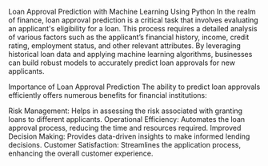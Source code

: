 Loan Approval Prediction with Machine Learning Using Python
In the realm of finance, loan approval prediction is a critical task that involves evaluating
an applicant's eligibility for a loan. This process requires a detailed analysis of various factors such as the applicant’s 
financial history, income, credit rating, employment status, and other relevant attributes. By leveraging historical loan data 
and applying machine learning algorithms, businesses can build robust models to accurately predict loan approvals for new applicants.

Importance of Loan Approval Prediction
The ability to predict loan approvals efficiently offers numerous benefits for financial institutions:

Risk Management: Helps in assessing the risk associated with granting loans to different applicants.
Operational Efficiency: Automates the loan approval process, reducing the time and resources required.
Improved Decision Making: Provides data-driven insights to make informed lending decisions.
Customer Satisfaction: Streamlines the application process, enhancing the overall customer experience.

